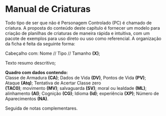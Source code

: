 # Manual de Criaturas

Todo tipo de ser que não é Personagem Controlado (PC) é chamado de criatura. A proposta do conteúdo deste capítulo é fornecer um modelo para criação de planilhas de criaturas de maneira rápida e intuitiva, com um pacote de exemplos para uso direto ou uso como referencial. A organização da ficha é feita da seguinte forma: 

Cabeçalho com: Nome // Tipo // Tamanho **(X)**; 

Texto resumo descritivo; 

**Quadro com dados contendo:**  
Classe de Armadura **(CA)**; Dados de Vida **(DV)**, Pontos de Vida **(PV)**; Ataque **(Atq)**; Tentativa de Acertar Classe zero  
**(TAC0)**; movimento **(MV)**; salvaguarda **(SV)**; moral ou lealdade **(ML)**;  
alinhamento **(Al)**; Cognição **(CG)**; Idioma **(Id)**; experiência **(XP)**; Número de Aparecimentos **(NA)**. 

Seguida de notas complementares.